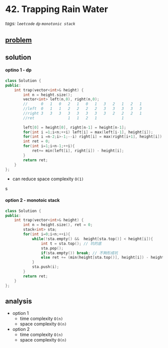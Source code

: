 # 42. Trapping Rain Water

###### tags: `leetcode` `dp` `monotonic stack`

## [problem](https://leetcode.com/problems/trapping-rain-water/)

## solution

#### optino 1 - dp

```c++
class Solution {
public:
    int trap(vector<int>& height) {
        int n = height.size();
        vector<int> left(n,0), right(n,0);
        //      0   1   0   2   1   0   1   3   2   1   2   1
        //left  0   1   1   2   2   2   2   3   3   3   3   3
        //right 3   3   3   3   3   3   3   3   2   2   2   1
        //ret               1   1   2   1           1       
        
        left[0] = height[0], right[n-1] = height[n-1];
        for(int i =1;i<n;++i) left[i] = max(left[i-1], height[i]);
        for(int i =n-2;i>-1;--i) right[i] = max(right[i+1], height[i]);
        int ret = 0;
        for(int i=1;i<n-1;++i){
            ret+= min(left[i], right[i]) - height[i];
        }
        return ret;
    }
};
```

- can reduce space complexity `O(1)`

s
#### option 2 - monotoic stack
```c++
class Solution {
public:
    int trap(vector<int>& height) {
        int n = height.size(), ret = 0;
        stack<int> sta;
        for(int i=0;i<n;++i){
            while(!sta.empty() &&  height[sta.top()] < height[i]){
                int t = sta.top(); // 坑的底 
                sta.pop();
                if(sta.empty()) break; // 不夠形成坑
                else ret += (min(height[sta.top()], height[i]) - height[t]) * (i-sta.top()-1);
            }
            sta.push(i);
        }
        return ret;
    }
};
```
## analysis
- option 1
    - time complexity `O(n)`
    - space complexity `O(n)`
- option 2
    - time complexity `O(n)`
    - space complexity `O(n)`